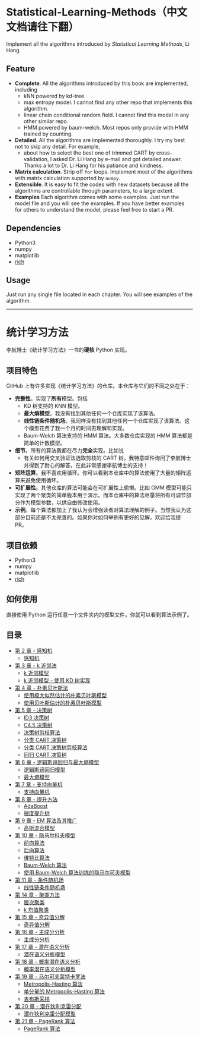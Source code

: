 # Statistical-Learning-Methods（中文文档请往下翻）

Implement all the algorithms introduced by _Statistical Learning Methods_, Li Hang.

## Feature

- **Complete**. All the algorithms introduced by this book are implemented, including
  - kNN powered by kd-tree.
  - max entropy model. I cannot find any other repo that implements this algorithm.
  - linear chain conditional random field. I cannot find this model in any other similar repo.
  - HMM powered by baum-welch. Most repos only provide with HMM trained by counting.
- **Detailed**. All the algorithms are implemented thoroughly. I try my best not to skip any detail. For example,
  - about how to select the best one of trimmed CART by cross-validation, I asked Dr. Li Hang by e-mail and got detailed answer. Thanks a lot to Dr. Li Hang for his patiance and kindness.
- **Matrix calculation**. Strip off `for` loops. Implement most of the algorithms with matrix calculation supported by `numpy`.
- **Extensible**. It is easy to fit the codes with new datasets because all the algorithms are controllable through parameters, to a large extent.
- **Examples** Each algorithm comes with some examples. Just run the model file and you will see the examples. If you have better examples for others to understand the model, please feel free to start a PR.

## Dependencies

- Python3
- numpy
- matplotlib
- [rich](https://github.com/willmcgugan/rich)

## Usage

Just run any single file located in each chapter. You will see examples of the algorithm.

---

# 统计学习方法

李航博士《统计学习方法》一书的**硬核** Python 实现。

## 项目特色

GitHub 上有许多实现《统计学习方法》的仓库。本仓库与它们的不同之处在于：

- **完整性**。实现了**所有**模型。包括
  - KD 树支持的 KNN 模型。
  - **最大熵模型**。我没有找到其他任何一个仓库实现了该算法。
  - **线性链条件随机场**。我同样没有找到其他任何一个仓库实现了该算法。这个模型花费了我一个月的时间去理解和实现。
  - Baum-Welch 算法支持的 HMM 算法。大多数仓库实现的 HMM 算法都是简单的计数模型。
- **细节**。所有的算法我都在尽力**完全**实现。比如说
  - 有关如何用交叉验证法选取剪枝的 CART 树，我特意邮件询问了李航博士并得到了耐心的解答。在此非常感谢李航博士的支持！
- **矩阵运算**。我不喜欢用循环。你可以看到本仓库中的算法使用了大量的矩阵运算来避免使用循环。
- **可扩展性**。其他仓库的算法可能会在可扩展性上偷懒。比如 GMM 模型可能只实现了两个聚类的简单版本用于演示。而本仓库中的算法尽量将所有可调节部分作为模型参数，以供自由修改使用。
- **示例**。每个算法都加上了我认为会增强读者对算法理解的例子。当然我认为这部分目前还是不太完善的。如果你对如何举例有更好的见解，欢迎给我提 PR。

## 项目依赖

- Python3
- numpy
- matplotlib
- [rich](https://github.com/willmcgugan/rich)

## 如何使用

直接使用 Python 运行任意一个文件夹内的模型文件，你就可以看到算法示例了。

## 目录

- [第 2 章 - 感知机](02.Perceptron)
  - [感知机](02.Perceptron/perceptron.py)
- [第 3 章 - k 近邻法](03.KNN)
  - [k 近邻模型](03.KNN/knn.py)
  - [k 近邻模型 - 使用 KD 树实现](03.KNN/knn_kdtree.py)
- [第 4 章 - 朴素贝叶斯法](04.NaiveBayes)
  - [使用极大似然估计的朴素贝叶斯模型](04.NaiveBayes/NaiveBayesMLE.py)
  - [使用贝叶斯估计的朴素贝叶斯模型](04.NaiveBayes/NaiveBayesMAP.py)
- [第 5 章 - 决策树](05.DecisionTree)
  - [ID3 决策树](05.DecisionTree/ID3.py)
  - [C4.5 决策树](05.DecisionTree/C4.5.py)
  - [决策树剪枝算法](05.DecisionTree/prune.py)
  - [分类 CART 决策树](05.DecisionTree/ClassificationCART.py)
  - [分类 CART 决策树剪枝算法](05.DecisionTree/pruneClassificationCART.py)
  - [回归 CART 决策树](05.DecisionTree/RegressionCART.py)
- [第 6 章 - 逻辑斯谛回归与最大熵模型](06.LogisticRegression-MaxEntropy)
  - [逻辑斯谛回归模型](06.LogisticRegression-MaxEntropy/BinaryLogisticRegression.py)
  - [最大熵模型](06.LogisticRegression-MaxEntropy/MaxEntropy.py)
- [第 7 章 - 支持向量机](07.SVM)
  - [支持向量机](07.SVM/SVM.py)
- [第 8 章 - 提升方法](08.Boosting)
  - [AdaBoost](08.Boosting/AdaBoost.py)
  - [梯度提升树](08.Boosting/GBDT.py)
- [第 9 章 - EM 算法及其推广](09.EM)
  - [高斯混合模型](09.EM/GMM.py)
- [第 10 章 - 隐马尔科夫模型](10.HMM)
  - [前向算法](10.HMM/Forward.py)
  - [后向算法](10.HMM/Backward.py)
  - [维特比算法](10.HMM/Viterbi.py)
  - [Baum-Welch 算法](10.HMM/BaumWelch.py)
  - [使用 Baum-Welch 算法训练的隐马尔可夫模型](10.HMM/HMM.py)
- [第 11 章 - 条件随机场](11.ConditionalRandomField)
  - [线性链条件随机场](11.ConditionalRandomField/LinearChainConditionalRandomField.py)
- [第 14 章 - 聚类方法](14.Cluster)
  - [层次聚类](14.Cluster/Agglomerative.py)
  - [k 均值聚类](14.Cluster/KMeans.py)
- [第 15 章 - 奇异值分解](15.SVD)
  - [奇异值分解](15.SVD/SVD.py)
- [第 16 章 - 主成分分析](16.PCA)
  - [主成分分析](16.PCA/PCA.py)
- [第 17 章 - 潜在语义分析](17.LSA)
  - [潜在语义分析模型](17.LSA/LSA.py)
- [第 18 章 - 概率潜在语义分析](18.PLSA)
  - [概率潜在语义分析模型](18.PLSA/PLSA.py)
- [第 19 章 - 马尔可夫蒙特卡罗法](19.MCMC)
  - [Metropolis-Hasting 算法](19.MCMC/MetropolisHasting.py)
  - [单分量的 Metropolis-Hasting 算法](19.MCMC/SingleComponentMetropolisHasting.py)
  - [吉布斯采样](19.MCMC/GibbsSampling.py)
- [第 20 章 - 潜在狄利克雷分配](20.LDA)
  - [潜在狄利克雷分配模型](20.LDA/LDA.py)
- [第 21 章 - PageRank 算法](21.PageRank)
  - [PageRank 算法](21.PageRank/PageRank.py)
